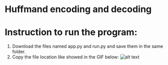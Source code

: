 # Huffmand encoding and decoding

# Instruction to run the program:
1. Download the files named app.py and run.py and save them in the same folder.
2. Copy the file location like showed in the GIF below:
![alt text](https://https://github.com/tanvir108115/huffmand_encoder_decoder/blob/main/raw/1.gif")
